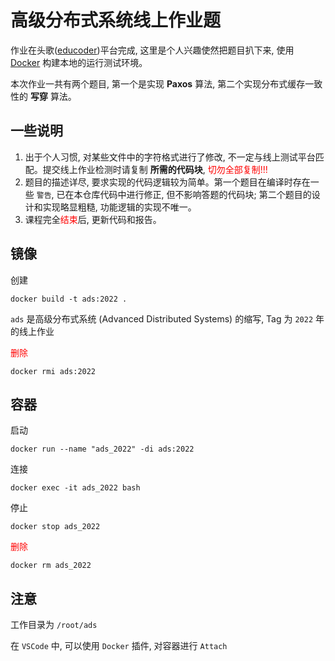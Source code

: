 # 高级分布式系统线上作业题

作业在头歌([educoder](https://www.educoder.net/))平台完成, 这里是个人兴趣使然把题目扒下来, 使用 [Docker](https://docs.docker.com/engine/install/) 构建本地的运行测试环境。

本次作业一共有两个题目, 第一个是实现 **Paxos** 算法, 第二个实现分布式缓存一致性的 **写穿** 算法。

## 一些说明

1. 出于个人习惯, 对某些文件中的字符格式进行了修改, 不一定与线上测试平台匹配。提交线上作业检测时请复制 **所需的代码块**, <font color=#FF0000>切勿全部复制!!!</font>
2. 题目的描述详尽, 要求实现的代码逻辑较为简单。第一个题目在编译时存在一些 `警告`, 已在本仓库代码中进行修正, 但不影响答题的代码块; 第二个题目的设计和实现略显粗糙, 功能逻辑的实现不唯一。
3. 课程完全<font color=#FF0000>结束</font>后, 更新代码和报告。

## 镜像

创建

```shell
docker build -t ads:2022 .
```

`ads` 是高级分布式系统 (Advanced Distributed Systems) 的缩写, Tag 为 `2022` 年的线上作业

<font color=#FF0000>删除</font>

```shell
docker rmi ads:2022
```

## 容器

启动

```shell
docker run --name "ads_2022" -di ads:2022
```

连接

```shell
docker exec -it ads_2022 bash
```

停止

```shell
docker stop ads_2022
```

<font color=#FF0000>删除</font>

```shell
docker rm ads_2022
```

## 注意

工作目录为 `/root/ads`

在 `VSCode` 中, 可以使用 `Docker` 插件, 对容器进行 `Attach`
